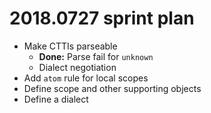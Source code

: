 # 2018.0727 sprint plan
- Make CTTIs parseable
  - **Done:** Parse fail for `unknown`
  - Dialect negotiation
- Add `atom` rule for local scopes
- Define scope and other supporting objects
- Define a dialect
